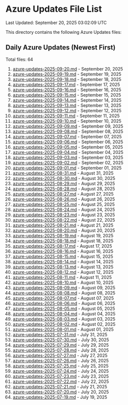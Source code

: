 # Azure Updates File List

Last Updated: September 20, 2025 03:02:09 UTC

This directory contains the following Azure Updates files:

## Daily Azure Updates (Newest First)

Total files: 64

1. [azure-updates-2025-09-20.md](./azure-updates-2025-09-20.md) - September 20, 2025
2. [azure-updates-2025-09-19.md](./azure-updates-2025-09-19.md) - September 19, 2025
3. [azure-updates-2025-09-18.md](./azure-updates-2025-09-18.md) - September 18, 2025
4. [azure-updates-2025-09-17.md](./azure-updates-2025-09-17.md) - September 17, 2025
5. [azure-updates-2025-09-16.md](./azure-updates-2025-09-16.md) - September 16, 2025
6. [azure-updates-2025-09-15.md](./azure-updates-2025-09-15.md) - September 15, 2025
7. [azure-updates-2025-09-14.md](./azure-updates-2025-09-14.md) - September 14, 2025
8. [azure-updates-2025-09-13.md](./azure-updates-2025-09-13.md) - September 13, 2025
9. [azure-updates-2025-09-12.md](./azure-updates-2025-09-12.md) - September 12, 2025
10. [azure-updates-2025-09-11.md](./azure-updates-2025-09-11.md) - September 11, 2025
11. [azure-updates-2025-09-10.md](./azure-updates-2025-09-10.md) - September 10, 2025
12. [azure-updates-2025-09-09.md](./azure-updates-2025-09-09.md) - September 09, 2025
13. [azure-updates-2025-09-08.md](./azure-updates-2025-09-08.md) - September 08, 2025
14. [azure-updates-2025-09-07.md](./azure-updates-2025-09-07.md) - September 07, 2025
15. [azure-updates-2025-09-06.md](./azure-updates-2025-09-06.md) - September 06, 2025
16. [azure-updates-2025-09-05.md](./azure-updates-2025-09-05.md) - September 05, 2025
17. [azure-updates-2025-09-04.md](./azure-updates-2025-09-04.md) - September 04, 2025
18. [azure-updates-2025-09-03.md](./azure-updates-2025-09-03.md) - September 03, 2025
19. [azure-updates-2025-09-02.md](./azure-updates-2025-09-02.md) - September 02, 2025
20. [azure-updates-2025-09-01.md](./azure-updates-2025-09-01.md) - September 01, 2025
21. [azure-updates-2025-08-31.md](./azure-updates-2025-08-31.md) - August 31, 2025
22. [azure-updates-2025-08-30.md](./azure-updates-2025-08-30.md) - August 30, 2025
23. [azure-updates-2025-08-29.md](./azure-updates-2025-08-29.md) - August 29, 2025
24. [azure-updates-2025-08-28.md](./azure-updates-2025-08-28.md) - August 28, 2025
25. [azure-updates-2025-08-27.md](./azure-updates-2025-08-27.md) - August 27, 2025
26. [azure-updates-2025-08-26.md](./azure-updates-2025-08-26.md) - August 26, 2025
27. [azure-updates-2025-08-25.md](./azure-updates-2025-08-25.md) - August 25, 2025
28. [azure-updates-2025-08-24.md](./azure-updates-2025-08-24.md) - August 24, 2025
29. [azure-updates-2025-08-23.md](./azure-updates-2025-08-23.md) - August 23, 2025
30. [azure-updates-2025-08-22.md](./azure-updates-2025-08-22.md) - August 22, 2025
31. [azure-updates-2025-08-21.md](./azure-updates-2025-08-21.md) - August 21, 2025
32. [azure-updates-2025-08-20.md](./azure-updates-2025-08-20.md) - August 20, 2025
33. [azure-updates-2025-08-19.md](./azure-updates-2025-08-19.md) - August 19, 2025
34. [azure-updates-2025-08-18.md](./azure-updates-2025-08-18.md) - August 18, 2025
35. [azure-updates-2025-08-17.md](./azure-updates-2025-08-17.md) - August 17, 2025
36. [azure-updates-2025-08-16.md](./azure-updates-2025-08-16.md) - August 16, 2025
37. [azure-updates-2025-08-15.md](./azure-updates-2025-08-15.md) - August 15, 2025
38. [azure-updates-2025-08-14.md](./azure-updates-2025-08-14.md) - August 14, 2025
39. [azure-updates-2025-08-13.md](./azure-updates-2025-08-13.md) - August 13, 2025
40. [azure-updates-2025-08-12.md](./azure-updates-2025-08-12.md) - August 12, 2025
41. [azure-updates-2025-08-11.md](./azure-updates-2025-08-11.md) - August 11, 2025
42. [azure-updates-2025-08-10.md](./azure-updates-2025-08-10.md) - August 10, 2025
43. [azure-updates-2025-08-09.md](./azure-updates-2025-08-09.md) - August 09, 2025
44. [azure-updates-2025-08-08.md](./azure-updates-2025-08-08.md) - August 08, 2025
45. [azure-updates-2025-08-07.md](./azure-updates-2025-08-07.md) - August 07, 2025
46. [azure-updates-2025-08-06.md](./azure-updates-2025-08-06.md) - August 06, 2025
47. [azure-updates-2025-08-05.md](./azure-updates-2025-08-05.md) - August 05, 2025
48. [azure-updates-2025-08-04.md](./azure-updates-2025-08-04.md) - August 04, 2025
49. [azure-updates-2025-08-03.md](./azure-updates-2025-08-03.md) - August 03, 2025
50. [azure-updates-2025-08-02.md](./azure-updates-2025-08-02.md) - August 02, 2025
51. [azure-updates-2025-08-01.md](./azure-updates-2025-08-01.md) - August 01, 2025
52. [azure-updates-2025-07-31.md](./azure-updates-2025-07-31.md) - July 31, 2025
53. [azure-updates-2025-07-30.md](./azure-updates-2025-07-30.md) - July 30, 2025
54. [azure-updates-2025-07-29.md](./azure-updates-2025-07-29.md) - July 29, 2025
55. [azure-updates-2025-07-28.md](./azure-updates-2025-07-28.md) - July 28, 2025
56. [azure-updates-2025-07-27.md](./azure-updates-2025-07-27.md) - July 27, 2025
57. [azure-updates-2025-07-26.md](./azure-updates-2025-07-26.md) - July 26, 2025
58. [azure-updates-2025-07-25.md](./azure-updates-2025-07-25.md) - July 25, 2025
59. [azure-updates-2025-07-24.md](./azure-updates-2025-07-24.md) - July 24, 2025
60. [azure-updates-2025-07-23.md](./azure-updates-2025-07-23.md) - July 23, 2025
61. [azure-updates-2025-07-22.md](./azure-updates-2025-07-22.md) - July 22, 2025
62. [azure-updates-2025-07-21.md](./azure-updates-2025-07-21.md) - July 21, 2025
63. [azure-updates-2025-07-20.md](./azure-updates-2025-07-20.md) - July 20, 2025
64. [azure-updates-2025-07-19.md](./azure-updates-2025-07-19.md) - July 19, 2025
